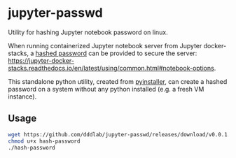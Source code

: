 # jupyter-passwd

Utility for hashing Jupyter notebook password on linux.

When running containerized Jupyter notebook server from Jupyter docker-stacks, a [hashed password](https://jupyter-notebook.readthedocs.io/en/stable/public_server.html#preparing-a-hashed-password) can be provided to secure the server: https://jupyter-docker-stacks.readthedocs.io/en/latest/using/common.html#notebook-options.

This standalone python utility, created from [pyinstaller](https://github.com/pyinstaller/pyinstaller), can create a hashed password on a system without any python installed (e.g. a fresh VM instance).

## Usage
```bash
wget https://github.com/dddlab/jupyter-passwd/releases/download/v0.0.1.6/hash-password
chmod u+x hash-password
./hash-password
```
